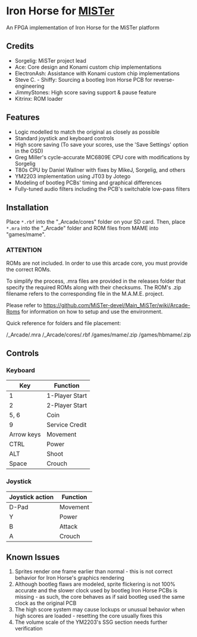 # Iron Horse for [MISTer](https://github.com/MiSTer-devel/Main_MiSTer/wiki)
An FPGA implementation of Iron Horse for the MiSTer platform

## Credits
- Sorgelig: MiSTer project lead
- Ace: Core design and Konami custom chip implementations
- ElectronAsh: Assistance with Konami custom chip implementations
- Steve C. - Shiffy: Sourcing a bootleg Iron Horse PCB for reverse-engineering
- JimmyStones: High score saving support & pause feature
- Kitrinx: ROM loader

## Features
- Logic modelled to match the original as closely as possible
- Standard joystick and keyboard controls
- High score saving (To save your scores, use the 'Save Settings' option in the OSD)
- Greg Miller's cycle-accurate MC6809E CPU core with modifications by Sorgelig
- T80s CPU by Daniel Wallner with fixes by MikeJ, Sorgelig, and others
- YM2203 implementation using JT03 by Jotego
- Modeling of bootleg PCBs' timing and graphical differences
- Fully-tuned audio filters including the PCB's switchable low-pass filters

## Installation
Place `*.rbf` into the "_Arcade/cores" folder on your SD card.  Then, place `*.mra` into the "_Arcade" folder and ROM files from MAME into "games/mame".

### ****ATTENTION****
ROMs are not included. In order to use this arcade core, you must provide the correct ROMs.

To simplify the process, .mra files are provided in the releases folder that specify the required ROMs along with their checksums.  The ROM's .zip filename refers to the corresponding file in the M.A.M.E. project.

Please refer to https://github.com/MiSTer-devel/Main_MiSTer/wiki/Arcade-Roms for information on how to setup and use the environment.

Quick reference for folders and file placement:

/_Arcade/<game name>.mra
/_Arcade/cores/<game rbf>.rbf
/games/mame/<mame rom>.zip
/games/hbmame/<hbmame rom>.zip

## Controls
### Keyboard
| Key | Function |
| --- | --- |
| 1 | 1-Player Start |
| 2 | 2-Player Start |
| 5, 6 | Coin |
| 9 | Service Credit |
| Arrow keys | Movement |
| CTRL | Power |
| ALT | Shoot |
| Space | Crouch |

### Joystick
| Joystick action | Function |
| --- | --- |
| D-Pad | Movement |
| Y | Power |
| B | Attack |
| A | Crouch |

## Known Issues
1) Sprites render one frame earlier than normal - this is not correct behavior for Iron Horse's graphics rendering
2) Although bootleg flaws are modeled, sprite flickering is not 100% accurate and the slower clock used by bootleg Iron Horse PCBs is missing - as such, the core behaves as if said bootleg used the same clock as the original PCB
3) The high score system may cause lockups or unusual behavior when high scores are loaded - resetting the core usually fixes this
4) The volume scale of the YM2203's SSG section needs further verification
